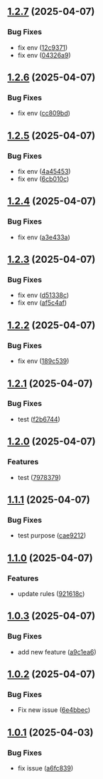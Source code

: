## [1.2.7](https://github.com/MARK2273/test-version/compare/v1.2.6...v1.2.7) (2025-04-07)

### Bug Fixes

* fix env ([12c9371](https://github.com/MARK2273/test-version/commit/12c9371748a027636b7f7e0913480132faddfdcc))
* fix env ([04326a9](https://github.com/MARK2273/test-version/commit/04326a95b8f74b19d0fde03163f123146288a392))

## [1.2.6](https://github.com/MARK2273/test-version/compare/v1.2.5...v1.2.6) (2025-04-07)

### Bug Fixes

* fix env ([cc809bd](https://github.com/MARK2273/test-version/commit/cc809bd1964873149250b520bd4d18a9873a204a))

## [1.2.5](https://github.com/MARK2273/test-version/compare/v1.2.4...v1.2.5) (2025-04-07)

### Bug Fixes

* fix env ([4a45453](https://github.com/MARK2273/test-version/commit/4a45453b48bd6fa1f6024b0c8793b5c2661309d3))
* fix env ([6cb010c](https://github.com/MARK2273/test-version/commit/6cb010ce4adafd150a2ce05fcb517aeaee903874))

## [1.2.4](https://github.com/MARK2273/test-version/compare/v1.2.3...v1.2.4) (2025-04-07)

### Bug Fixes

* fix env ([a3e433a](https://github.com/MARK2273/test-version/commit/a3e433aa8ba1e1ac5c7987a1d621d70bf9d54f2c))

## [1.2.3](https://github.com/MARK2273/test-version/compare/v1.2.2...v1.2.3) (2025-04-07)

### Bug Fixes

* fix env ([d51338c](https://github.com/MARK2273/test-version/commit/d51338c36c8fba9604ac45baa34dab5de704fbfe))
* fix env ([af5c4af](https://github.com/MARK2273/test-version/commit/af5c4af42fabd6a0eb778dce6c017cffb7d733b5))

## [1.2.2](https://github.com/MARK2273/test-version/compare/v1.2.1...v1.2.2) (2025-04-07)

### Bug Fixes

* fix env ([189c539](https://github.com/MARK2273/test-version/commit/189c53921aa6c06b07bebed41514bac80f2fe8b1))

## [1.2.1](https://github.com/MARK2273/test-version/compare/v1.2.0...v1.2.1) (2025-04-07)

### Bug Fixes

* test ([f2b6744](https://github.com/MARK2273/test-version/commit/f2b674492586ae7a9b11a717d7f284d8780831aa))

## [1.2.0](https://github.com/MARK2273/test-version/compare/v1.1.1...v1.2.0) (2025-04-07)

### Features

* test ([7978379](https://github.com/MARK2273/test-version/commit/7978379ad0b18dfa737c016b4e784c6f8b5a0084))

## [1.1.1](https://github.com/MARK2273/test-version/compare/v1.1.0...v1.1.1) (2025-04-07)

### Bug Fixes

* test purpose ([cae9212](https://github.com/MARK2273/test-version/commit/cae92124c569d396426a439b384715552923d3cc))

## [1.1.0](https://github.com/MARK2273/test-version/compare/v1.0.3...v1.1.0) (2025-04-07)

### Features

* update rules ([921618c](https://github.com/MARK2273/test-version/commit/921618cb846d9a612388853a76e750cd70584ac1))

## [1.0.3](https://github.com/MARK2273/test-version/compare/v1.0.2...v1.0.3) (2025-04-07)


### Bug Fixes

* add new feature ([a9c1ea6](https://github.com/MARK2273/test-version/commit/a9c1ea6acc1123c067cfe11aaad2026a88ae3c5a))

## [1.0.2](https://github.com/MARK2273/test-version/compare/v1.0.1...v1.0.2) (2025-04-07)


### Bug Fixes

* Fix new issue ([6e4bbec](https://github.com/MARK2273/test-version/commit/6e4bbecd458cce053755285ca759581b95f9f025))

## [1.0.1](https://github.com/MARK2273/test-version/compare/v1.0.0...v1.0.1) (2025-04-03)


### Bug Fixes

* fix issue ([a6fc839](https://github.com/MARK2273/test-version/commit/a6fc83967f9548e22a43fd2d716185de43a8dbc2))
